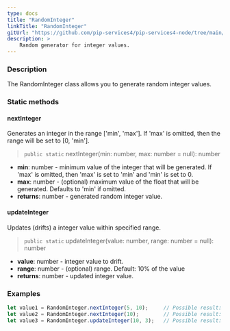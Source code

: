 ```yaml
---
type: docs
title: "RandomInteger"
linkTitle: "RandomInteger"
gitUrl: "https://github.com/pip-services4/pip-services4-node/tree/main/pip-services4-data-node"
description: >
    Random generator for integer values.
---
```


### Description

The RandomInteger class allows you to generate random integer values.

### Static methods

#### nextInteger
Generates an integer in the range ['min', 'max']. If 'max' is omitted, then the range will be set to [0, 'min'].

> `public static` nextInteger(min: number, max: number = null): number

- **min**: number - minimum value of the integer that will be generated. 
If 'max' is omitted, then 'max' is set to 'min' and 'min' is set to 0.
- **max**: number - (optional) maximum value of the float that will be generated. Defaults to 'min' if omitted.
- **returns**: number - generated random integer value.

#### updateInteger
Updates (drifts) a integer value within specified range.

> `public static` updateInteger(value: number, range: number = null): number

- **value**: number - integer value to drift.
- **range**: number - (optional) range. Default: 10% of the value
- **returns**: number - updated integer value.

### Examples

```typescript
let value1 = RandomInteger.nextInteger(5, 10);     // Possible result: 7
let value2 = RandomInteger.nextInteger(10);        // Possible result: 3
let value3 = RandomInteger.updateInteger(10, 3);   // Possible result: 9

```
